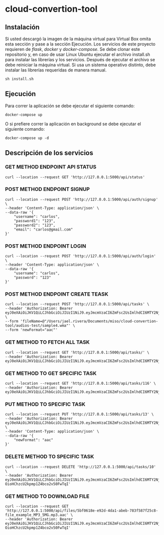 # cloud-convertion-tool 

## Instalación

Si usted descargó la imagen de la máquina virtual para Virtual Box omita esta sección y pase a la sección Ejecución. Los servicios de este proyecto requieren de *flask*, *docker* y *docker-compose*. Se debe clonar este repositorio y, en caso de usar Linux Ubuntu ejecutar el archivo install.sh para instalar las librerías y los servicios. Después de ejecutar el archivo se debe reiniciar la máquina virtual. Si usa un sistema operativo distinto, debe instalar las librerías requeridas de manera manual.

```
sh install.sh
```

## Ejecución

Para correr la aplicación se debe ejecutar el siguiente comando:


```
docker-compose up
```

O si prefiere correr la aplicación en background se debe ejecutar el siguiente comando:

```
docker-compose up -d
```
## Descripción de los servicios

### GET METHOD ENDPOINT API STATUS
```
curl --location --request GET 'http://127.0.0.1:5000/api/status'
```

### POST METHOD ENDPOINT SIGNUP
```
curl --location --request POST 'http://127.0.0.1:5000/api/auth/signup' \
--header 'Content-Type: application/json' \
--data-raw '{
    "username": "carlos",
    "password1": "123",
    "password2": "123",
    "email": "carlos@gmail.com"
}'
```

### POST METHOD ENDPOINT LOGIN
```
curl --location --request POST 'http://127.0.0.1:5000/api/auth/login' \
--header 'Content-Type: application/json' \
--data-raw '{
    "username": "carlos",
    "password": "123"
}'
```

### POST METHOD ENDPOINT CREATE TEASK
```
curl --location --request POST 'http://127.0.0.1:5000/api/tasks' \
--header 'Authorization: Bearer eyJ0eXAiOiJKV1QiLCJhbGciOiJIUzI1NiJ9.eyJmcmVzaCI6ZmFsc2UsImlhdCI6MTY2NjM4NDY0OCwianRpIjoiYzlhMDkxMmMtZGVkYi00ZmNiLWI5MGYtMmM1MjVmZTkzOGQ4IiwidHlwZSI6ImFjY2VzcyIsInN1YiI6MTIsIm5iZiI6MTY2NjM4NDY0OCwiZXhwIjoxNjY2Mzg1NTQ4fQ.rPjBjno95bnIV07sY7pCiP5Bifm24w6d0XvYwjXszLs' \
--form 'fileName=@"/Users/jael.rivera/Documents/miso/cloud-convertion-tool/audios-test/sample4.wma"' \
--form 'newFormat="aac"'
```

### GET METHOD TO FETCH ALL TASK
```
curl --location --request GET 'http://127.0.0.1:5000/api/tasks/' \
--header 'Authorization: Bearer eyJ0eXAiOiJKV1QiLCJhbGciOiJIUzI1NiJ9.eyJmcmVzaCI6ZmFsc2UsImlhdCI6MTY2NjM4ODM5MywianRpIjoiMjg5YjZkY2MtNmQwMy00ZWM2LThiNjctMDFhZTIyOTE5N2MyIiwidHlwZSI6ImFjY2VzcyIsInN1YiI6MTIsIm5iZiI6MTY2NjM4ODM5MywiZXhwIjoxNjY2Mzg5MjkzfQ.eFFCIrr39Ym7Xr8Hz8_cC5m6IlxaVRrh277qLQJj08E'
```

### GET METHOD TO GET SPECIFIC TASK 

```
curl --location --request GET 'http://127.0.0.1:5000/api/tasks/116' \
--header 'Authorization: Bearer eyJ0eXAiOiJKV1QiLCJhbGciOiJIUzI1NiJ9.eyJmcmVzaCI6ZmFsc2UsImlhdCI6MTY2NjM4ODM5MywianRpIjoiMjg5YjZkY2MtNmQwMy00ZWM2LThiNjctMDFhZTIyOTE5N2MyIiwidHlwZSI6ImFjY2VzcyIsInN1YiI6MTIsIm5iZiI6MTY2NjM4ODM5MywiZXhwIjoxNjY2Mzg5MjkzfQ.eFFCIrr39Ym7Xr8Hz8_cC5m6IlxaVRrh277qLQJj08E'
```

### PUT METHOD TO SPECIFIC TASK 
```
curl --location --request PUT 'http://127.0.0.1:5000/api/tasks/13' \
--header 'Authorization: Bearer eyJ0eXAiOiJKV1QiLCJhbGciOiJIUzI1NiJ9.eyJmcmVzaCI6ZmFsc2UsImlhdCI6MTY2NjU2NjgzOCwianRpIjoiZjQ2MmUxNjktZDZhMC00ZGQyLWJjOTItMWNhODg2ZDczY2Y5IiwidHlwZSI6ImFjY2VzcyIsInN1YiI6MiwibmJmIjoxNjY2NTY2ODM4LCJleHAiOjE2NjY1Njc3Mzh9.OgRRazYWaZ5mHK6MPBSvPsX8VxinKQ33JZwRIyA5RMQ' \
--header 'Content-Type: application/json' \
--data-raw '{
    "newFormat": "aac"
}'
```

### DELETE METHOD TO SPECIFIC TASK 
```
curl --location --request DELETE 'http://127.0.0.1:5000/api/tasks/10' \
--header 'Authorization: Bearer eyJ0eXAiOiJKV1QiLCJhbGciOiJIUzI1NiJ9.eyJmcmVzaCI6ZmFsc2UsImlhdCI6MTY2NjU1Nzg0NSwianRpIjoiMWQ0NTAzYmItZDYyNS00NDczLWEyY2ItMzcyZDdkMDQyM2EyIiwidHlwZSI6ImFjY2VzcyIsInN1YiI6MiwibmJmIjoxNjY2NTU3ODQ1LCJleHAiOjE2NjY1NTg3NDV9.qLlMwyb1nRRol-OioHChzcU2kpmp1Z4bco2v50FwTqI'
```

### GET METHOD TO DOWNLOAD FILE
```
curl --location --request GET 'http://127.0.0.1:5000/api/files/5bf0618e-e92d-4da1-abeb-783f587f25c8-file_example_MP3_5MG.mp3.aac' \
--header 'Authorization: Bearer eyJ0eXAiOiJKV1QiLCJhbGciOiJIUzI1NiJ9.eyJmcmVzaCI6ZmFsc2UsImlhdCI6MTY2NjU1Nzg0NSwianRpIjoiMWQ0NTAzYmItZDYyNS00NDczLWEyY2ItMzcyZDdkMDQyM2EyIiwidHlwZSI6ImFjY2VzcyIsInN1YiI6MiwibmJmIjoxNjY2NTU3ODQ1LCJleHAiOjE2NjY1NTg3NDV9.qLlMwyb1nRRol-OioHChzcU2kpmp1Z4bco2v50FwTqI'
```
